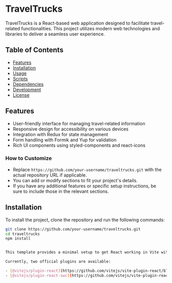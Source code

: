 # TravelTrucks

TravelTrucks is a React-based web application designed to facilitate travel-related functionalities. This project utilizes modern web technologies and libraries to deliver a seamless user experience.

## Table of Contents

- [Features](#features)
- [Installation](#installation)
- [Usage](#usage)
- [Scripts](#scripts)
- [Dependencies](#dependencies)
- [Development](#development)
- [License](#license)

## Features

- User-friendly interface for managing travel-related information
- Responsive design for accessibility on various devices
- Integration with Redux for state management
- Form handling with Formik and Yup for validation
- Rich UI components using styled-components and react-icons


### How to Customize

- Replace `https://github.com/your-username/traveltrucks.git` with the actual repository URL if applicable.
- You can add or modify sections to fit your project's details.
- If you have any additional features or specific setup instructions, be sure to include those in the relevant sections.


## Installation

To install the project, clone the repository and run the following commands:

```bash
git clone https://github.com/your-username/traveltrucks.git
cd traveltrucks
npm install


This template provides a minimal setup to get React working in Vite with HMR and some ESLint rules.

Currently, two official plugins are available:

- [@vitejs/plugin-react](https://github.com/vitejs/vite-plugin-react/blob/main/packages/plugin-react/README.md) uses [Babel](https://babeljs.io/) for Fast Refresh
- [@vitejs/plugin-react-swc](https://github.com/vitejs/vite-plugin-react-swc) uses [SWC](https://swc.rs/) for Fast Refresh


